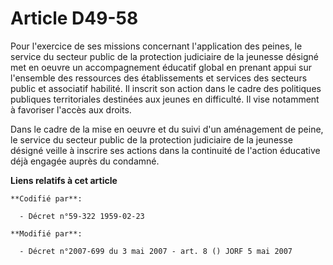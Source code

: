 # Article D49-58

Pour l'exercice de ses missions concernant l'application des peines, le service du secteur public de la protection judiciaire
de la jeunesse désigné met en oeuvre un accompagnement éducatif global en prenant appui sur l'ensemble des ressources des
établissements et services des secteurs public et associatif habilité. Il inscrit son action dans le cadre des politiques
publiques territoriales destinées aux jeunes en difficulté. Il vise notamment à favoriser l'accès aux droits.

Dans le cadre de la mise en oeuvre et du suivi d'un aménagement de peine, le service du secteur public de la protection
judiciaire de la jeunesse désigné veille à inscrire ses actions dans la continuité de l'action éducative déjà engagée auprès
du condamné.

**Liens relatifs à cet article**

	**Codifié par**:

	  - Décret n°59-322 1959-02-23

	**Modifié par**:

	  - Décret n°2007-699 du 3 mai 2007 - art. 8 () JORF 5 mai 2007
